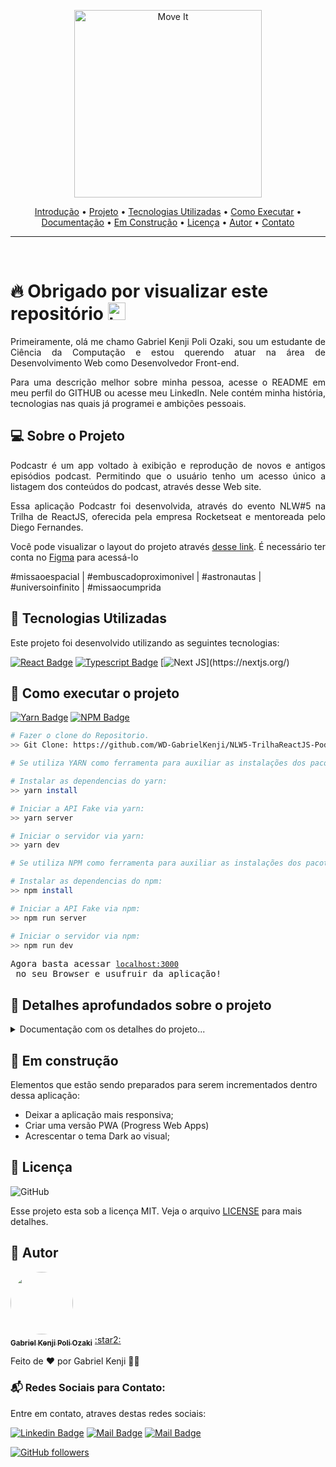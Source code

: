 <p align="center" id="introducao">
   <img src="./public/logo.png" alt="Move It" width="300"/>
</p>

<p align="center">
 <a href="#introducao">Introdução</a> •
 <a href="#projeto">Projeto</a> •
 <a href="#tecnologias">Tecnologias Utilizadas</a> • 
 <a href="#execucao">Como Executar</a> • 
 <a href="#documentacao">Documentação</a> • 
 <a href="#construcao">Em Construção</a> •
 <a href="#licenca">Licença</a> •
 <a href="#autor">Autor</a> •
 <a href="#contato">Contato</a> 
</p>

--------------------------- 

<br>

# :fire: <Strong> Obrigado por visualizar este repositório </Strong> <img src="https://user-images.githubusercontent.com/1303154/88677602-1635ba80-d120-11ea-84d8-d263ba5fc3c0.gif" width="28px" alt="hi">

<p align="justify"> Primeiramente, olá me chamo Gabriel Kenji Poli Ozaki, sou um estudante de Ciência da Computação e estou querendo atuar na área de Desenvolvimento Web como Desenvolvedor Front-end. </p>

<p align="justify"> Para uma descrição melhor sobre minha pessoa, acesse o README em meu perfil do GITHUB ou acesse meu LinkedIn. Nele contém minha história, tecnologias nas quais já programei e ambições pessoais. </p>

## :computer: <strong id="projeto">Sobre o Projeto </strong>

<p align="justify">Podcastr é um app voltado à exibição e reprodução de novos e antigos episódios podcast. Permitindo que o usuário tenho um acesso único a listagem dos conteúdos do podcast, através desse Web site.</p>

<p align="justify">Essa aplicação Podcastr foi desenvolvida, através do evento NLW#5 na Trilha de ReactJS, oferecida pela empresa Rocketseat e mentoreada pelo Diego Fernandes.</p>

<p align="justify"> Você pode visualizar o layout do projeto através <a href="https://www.figma.com/file/UwFEntsHpHYJlHNQAQr4gA/Podcastr/duplicate">desse link</a>. É necessário ter conta no <a href="https://www.figma.com/">Figma</a> para acessá-lo </p>

<span> #missaoespacial | #embuscadoproximonivel | #astronautas | #universoinfinito | #missaocumprida </span>

## :rocket: <Strong id="tecnologias"> Tecnologias Utilizadas </Strong>

<p align="justify"> Este projeto foi desenvolvido utilizando as seguintes tecnologias: </p>

[![React Badge](https://img.shields.io/badge/-React-61DBFB?style=for-the-badge&labelColor=black&logo=react&logoColor=61DBFB)](https://reactjs.org/)  [![Typescript Badge](https://img.shields.io/badge/-Typescript-007acc?style=for-the-badge&labelColor=black&logo=typescript&logoColor=007acc)](https://www.typescriptlang.org/)  [![Next JS](https://img.shields.io/badge/Nextjs-blueviolet.svg?style=for-the-badge&amp;logo=Next.js&amp;labelColor=000000&amp;logoWidth=20")](https://nextjs.org/)

## :runner: <strong id="execucao"> Como executar o projeto </strong>

[![Yarn Badge](https://img.shields.io/badge/yarn-1.22.5-brightgreen)](https://classic.yarnpkg.com/en/docs/install/#windows-stable) [![NPM Badge](https://img.shields.io/badge/npm-6.14.11-brightgreen)](https://nodejs.org/en/download/)

```bash
# Fazer o clone do Repositorio.
>> Git Clone: https://github.com/WD-GabrielKenji/NLW5-TrilhaReactJS-Podcastr
```

```bash
# Se utiliza YARN como ferramenta para auxiliar as instalações dos pacotes dentro do Node.js, executar os procedimentos abaixo:

# Instalar as dependencias do yarn: 
>> yarn install

# Iniciar a API Fake via yarn:
>> yarn server

# Iniciar o servidor via yarn:
>> yarn dev
```

```bash
# Se utiliza NPM como ferramenta para auxiliar as instalações dos pacotes dentro do Node.js, executar os procedimentos abaixo:

# Instalar as dependencias do npm:
>> npm install

# Iniciar a API Fake via npm:
>> npm run server

# Iniciar o servidor via npm:
>> npm run dev
```

<pre>
Agora basta acessar <a href="http://localhost:3000" rel="nofollow"><code>localhost:3000</code></a> no seu Browser e usufruir da aplicação!
</pre>


## :book: <strong id="documentacao"> Detalhes aprofundados sobre o projeto </strong>

<details>
<summary>
  Documentação com os detalhes do projeto...
</summary>

<br>

<h2><strong></strong></h2>

<p align="justify">Utilizamos os conceitos do React de Componentes, Fragment, Propriedades e Estados na criação e comunicação de informações em eles.</p>

<p align="justify">TypeScript serve para utilizar uma linguagem de tipagem, dando um formato ou parâmetros aos dados que estão sendo recebidos, ou seja, podemos assim saber os dados presentes dentro de uma variável ou os dados que uma função necessita receber, o que facilitaria o entendimento e principalmente na necessidade de uma manutenção do código.</p>

<p align="justify">Utilizamos o framework NextJS que é um framework por cima do React que diminuirá as responsabilidades do Back-end e ajudará na criação da aplicação com o conceito SSG (Static Site Generation), fazendo o fluxo de forma totalmente automatizada, onde determinamos um tempo para ela seja atualizada e após esse tempo o NextJS irá recarrega-la com o novo conteúdo.</p>

<p align="justify">Desenvolvemos para esta aplicação, o conceito de SSG, para que ela seja gerada de forma estática (SSG), trazendo assim, mais performance e uma melhor experiencia para o usuário.</p>

<p align="justify">O conceito SSG, foi utilizado nesta aplicação, pois como os conteúdos dos episódios podcasts, contém, para ambos os usuários, os mesmos detalhes para cada episódio, sendo somente alterado a lista dos episódios a cada lançamento, em um determinado período (determinado dentro do “getStaticProps”). Assim, não há necessidade de ser feita várias requisições ao Back-end, para obter os mesmos conteúdos e também para melhorar a indexação nas paginas da aplicação (SEO), pois assim que os conteúdos forem carregados na primeira requisição feita, o conteúdo da página ficará disponível para qualquer mecanismo de busca ou Crawlers que vierem buscar as informações desejadas, até mesmo se alguns deles estiverem com o JavaScript desabilitado.</p>

<p align="justify">Junto com o conceito SSG, foi utilizado o conceito de Incremental Static Regeneration, que podemos fazer especificações dos conteúdos que devem ser gerados estaticamente junto com o build/requisição da página.</p>

<h2><strong>Ferramentas e Bibliotecas utilizadas no desenvolvimento:</strong></h2>

<p align="justify">A ferramenta JSON Server é muito boa, para simular uma API Fake, principalmente quando estamos desenvolvendo o Front-end e ainda não temos um API pronta para uso.  Essa ferramenta irá converter um arquivo JSON e transforma-la em uma API com listagem, filtro, relacionamento, paginação, criação, update, delete, para assim ir criando o projeto já consumindo uma API.</p>

<p align="justify">A ferramenta SASS/SCSS é um pré-processador CSS que permite escrever CSS de uma maneira diferente, onde podemos utilizar diversas funcionabilidades que está ferramenta oferece, por exemplo, o encadeamento de elementos dentro de um elemento pai.</p>

<p align="justify">A biblioteca Axios para fazer requisições HTTP, que traz algumas funcionabilidades, que são o entendimento pelo padrão do JSON e configuração de um baseURL (caminho URL padrão), assim só será necessário fazer a chamada da rota(s) com seu(s) parâmetro(s).</p>

<h3>BÔNUS:</h3>

<p align="justify"> <strong>O deploy</strong> foi feito da maneira mais pratica, onde utilizamos um serviço de deploy especializados para aplicações Front-end, chamado <strong>“Vercel”</strong> e seguimos a seguintes etapas para concluir o deploy: </p>

```bash
# Crie uma conta no site da Vercel:
>> https://vercel.com/

# Baixar o CLI Vercel pelo npm na aplicação:
>> npm i -g vercel

# Verificar se está disponivel o CLI Vercel:
>> vercel -h

# Fazendo o login (Siga os passos apresentados):
>> vercel login

# Preparando o deploy da aplicação (Responda e siga os passos apresentados):
>> vercel
```

</details>

## :construction: <strong id="construcao"> Em construção </strong>

<p> Elementos que estão sendo preparados para serem incrementados dentro dessa aplicação: </p>

<ul>
    <li> Deixar a aplicação mais responsiva; </li>
    <li> Criar uma versão PWA (Progress Web Apps) </li>
    <li> Acrescentar o tema Dark ao visual; </li>
</ul>

## :closed_book: <strong id="licenca"> Licença </strong>

<img alt="GitHub" src="https://img.shields.io/github/license/facebook/react"/>

Esse projeto esta sob a licença MIT. Veja o arquivo [LICENSE](LICENSE) para mais detalhes.

## :boy: <strong id="autor"> Autor </strong>

<a href="https://github.com/WD-GabrielKenji">
 <img style="border-radius: 50%;" src="https://avatars.githubusercontent.com/u/77596710?s=400&u=70de2ffcac45b9e0db00c828fe785d4a76ac3f65&v=4" width="100px;" alt=""/>
 <br />
 <sub><b>Gabriel Kenji Poli Ozaki</b></sub></a> <a href="https://github.com/WD-GabrielKenji" title="Perfil Github"> :star2: 
</a>


Feito de ❤️ por Gabriel Kenji 👋🏽

### :mailbox_with_mail: <strong id="contato"> Redes Sociais para Contato: </strong>

<p> Entre em contato, atraves destas redes sociais: </p>

[![Linkedin Badge](https://img.shields.io/badge/-Gabriel_Kenji_Poli_Ozaki-0e76a8?style=flat&labelColor=0e76a8&logo=linkedin&logoColor=white)](https://www.linkedin.com/in/wdkenji/)  [![Mail Badge](https://img.shields.io/badge/-@biel.kenjii-C63381?style=flat&labelColor=C63381&logo=instagram&logoColor=white)](https://www.instagram.com/biel.kenjii/)  [![Mail Badge](https://img.shields.io/badge/-g.kenjiJS-c0392b?style=flat&labelColor=c0392b&logo=gmail&logoColor=white)](mailto:g.kenjiJS@gmail.com)

[![GitHub followers](https://img.shields.io/github/followers/WD-GabrielKenji.svg?style=social&label=Follow&maxAge=2592000)](https://github.com/WD-GabrielKenji)
